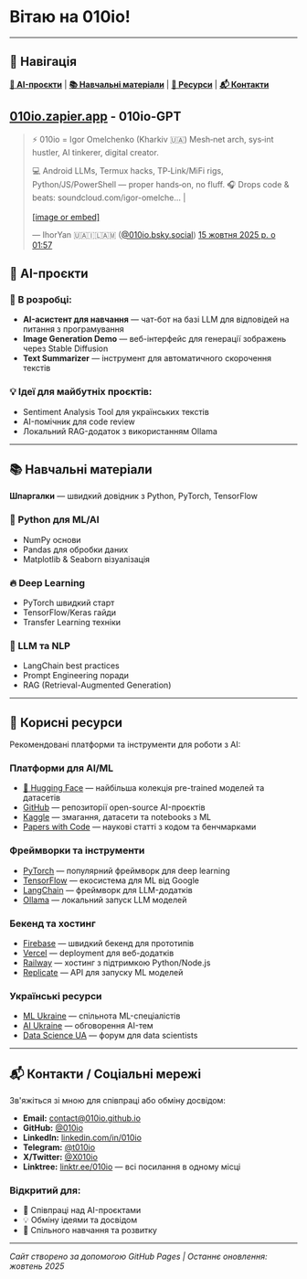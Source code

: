 # Вітаю на 010io!

---

## 📑 Навігація

**[🤖 AI-проєкти](#-ai-проєкти)** | **[📚 Навчальні матеріали](#-навчальні-матеріали)** | **[🔗 Ресурси](#-корисні-ресурси)** | **[📬 Контакти](#-контакти--соціальні-мережі)**


 [010io.zapier.app](https://010io.zapier.app/)  - 010io-GPT
---

<blockquote class="bluesky-embed" data-bluesky-uri="at://did:plc:lacbc2nuvnxryq3zc5j5cmxw/app.bsky.feed.post/3m36tc57ryk2j" data-bluesky-cid="bafyreigjjc4sveiv75insmiyjkltlhvw6yfnr6feh73x7zw72cgas4c3lq" data-bluesky-embed-color-mode="dark"><p lang="uk">⚡️ 010io = Igor Omelchenko (Kharkiv 🇺🇦) Mesh‑net arch, sys‑int hustler, AI tinkerer, digital creator.

💻 Android LLMs, Termux hacks, TP‑Link/MiFi rigs, Python/JS/PowerShell — proper hands‑on, no fluff. 🎧 Drops code &amp; beats: soundcloud.com/igor-omelche... |<br><br><a href="https://bsky.app/profile/did:plc:lacbc2nuvnxryq3zc5j5cmxw/post/3m36tc57ryk2j?ref_src=embed">[image or embed]</a></p>&mdash; IhorYan 🇺🇦🇮🇱🇦🇲 (<a href="https://bsky.app/profile/did:plc:lacbc2nuvnxryq3zc5j5cmxw?ref_src=embed">@010io.bsky.social</a>) <a href="https://bsky.app/profile/did:plc:lacbc2nuvnxryq3zc5j5cmxw/post/3m36tc57ryk2j?ref_src=embed">15 жовтня 2025 р. о 01:57</a></blockquote><script async src="https://embed.bsky.app/static/embed.js" charset="utf-8"></script>



## 🤖 AI-проєкти

### 🚧 В розробці:
- **AI-асистент для навчання** — чат-бот на базі LLM для відповідей на питання з програмування
- **Image Generation Demo** — веб-інтерфейс для генерації зображень через Stable Diffusion
- **Text Summarizer** — інструмент для автоматичного скорочення текстів

### 💡 Ідеї для майбутніх проєктів:
- Sentiment Analysis Tool для українських текстів
- AI-помічник для code review
- Локальний RAG-додаток з використанням Ollama

---

## 📚 Навчальні матеріали

**Шпаргалки** — швидкий довідник з Python, PyTorch, TensorFlow

### 🐍 Python для ML/AI
- NumPy основи
- Pandas для обробки даних
- Matplotlib & Seaborn візуалізація

### 🔥 Deep Learning
- PyTorch швидкий старт
- TensorFlow/Keras гайди
- Transfer Learning техніки

### 🤖 LLM та NLP
- LangChain best practices
- Prompt Engineering поради
- RAG (Retrieval-Augmented Generation)

---

## 🔗 Корисні ресурси

Рекомендовані платформи та інструменти для роботи з AI:

### Платформи для AI/ML
- [🤗 Hugging Face](https://huggingface.co/) — найбільша колекція pre-trained моделей та датасетів
- [GitHub](https://github.com/) — репозиторії open-source AI-проєктів
- [Kaggle](https://www.kaggle.com/) — змагання, датасети та notebooks з ML
- [Papers with Code](https://paperswithcode.com/) — наукові статті з кодом та бенчмарками

### Фреймворки та інструменти
- [PyTorch](https://pytorch.org/) — популярний фреймворк для deep learning
- [TensorFlow](https://www.tensorflow.org/) — екосистема для ML від Google
- [LangChain](https://www.langchain.com/) — фреймворк для LLM-додатків
- [Ollama](https://ollama.com/) — локальний запуск LLM моделей

### Бекенд та хостинг
- [Firebase](https://firebase.google.com/) — швидкий бекенд для прототипів
- [Vercel](https://vercel.com/) — deployment для веб-додатків
- [Railway](https://railway.app/) — хостинг з підтримкою Python/Node.js
- [Replicate](https://replicate.com/) — API для запуску ML моделей

### Українські ресурси
- [ML Ukraine](https://www.facebook.com/groups/machinelearningukraine/) — спільнота ML-спеціалістів
- [AI Ukraine](https://www.facebook.com/groups/aiukraine/) — обговорення AI-тем
- [Data Science UA](https://dou.ua/forums/topic/datascience/) — форум для data scientists

---

## 📬 Контакти / Соціальні мережі

Зв'яжіться зі мною для співпраці або обміну досвідом:

- **Email:** [contact@010io.github.io](mailto:contact@010io.github.io)
- **GitHub:** [@010io](https://github.com/010io)
- **LinkedIn:** [linkedin.com/in/010io](https://linkedin.com/in/010io)
- **Telegram:** [@t010io](https://t.me/t010io)
- **X/Twitter:** [@X010io](https://x.com/X010io)
- **Linktree:** [linktr.ee/010io](https://linktr.ee/010io) — всі посилання в одному місці

### Відкритий для:
- 🤝 Співпраці над AI-проєктами
- 💡 Обміну ідеями та досвідом
- 📖 Спільного навчання та розвитку

---

*Сайт створено за допомогою GitHub Pages | Останнє оновлення: жовтень 2025*
